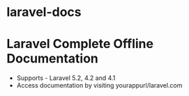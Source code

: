 laravel-docs
============

Laravel Complete Offline Documentation
==

 - Supports - Laravel 5.2, 4.2 and 4.1
 - Access documentation by visiting yourappurl/laravel.com
